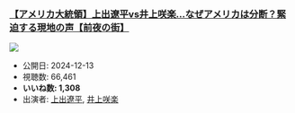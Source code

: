 ### [【アメリカ大統領】上出遼平vs井上咲楽…なぜアメリカは分断？緊迫する現地の声【前夜の街】](https://www.youtube.com/watch?v=jzTbpehR-Vg)
[![](https://img.youtube.com/vi/jzTbpehR-Vg/sddefault.jpg)](https://www.youtube.com/watch?v=jzTbpehR-Vg)
-   公開日: 2024-12-13
-   視聴数: 66,461
-   **いいね数: 1,308**
-   出演者: [上出遼平](/rehacq_fan/people/上出遼平 "wikilink"), [井上咲楽](/rehacq_fan/people/井上咲楽 "wikilink")
